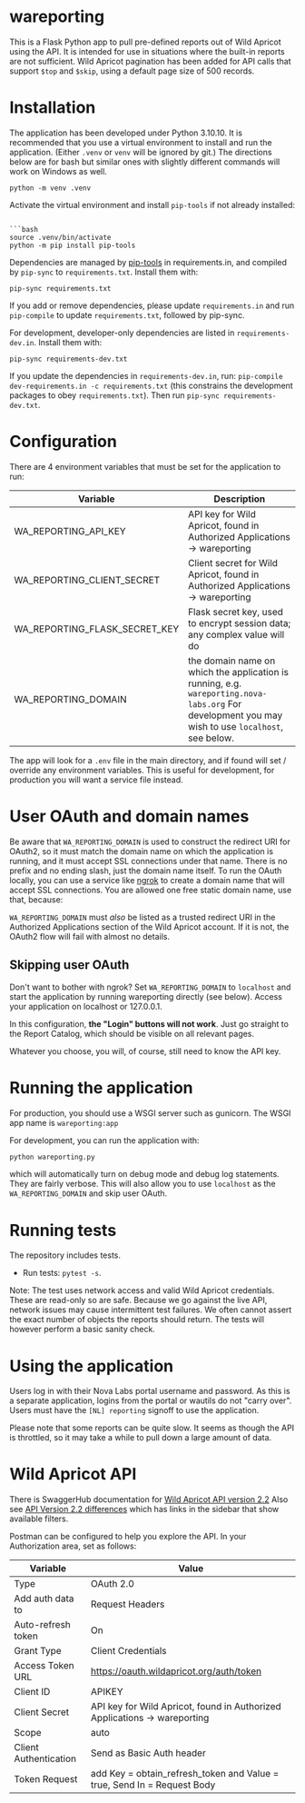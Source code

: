 # wareporting
  
  This is a Flask Python app to pull pre-defined reports out of Wild Apricot using the API. It is intended for use
  in situations where the built-in reports are not sufficient. Wild Apricot pagination has been added
  for API calls that support `$top` and `$skip`, using a default page size of 500 records.

# Installation
  
The application has been developed under Python 3.10.10. It is recommended that you use a virtual environment to install and run the application. (Either `.venv` or `venv` will be ignored by git.) The directions below are for bash but similar ones with slightly different commands will work on Windows as well.

```shell
python -m venv .venv
```
Activate the virtual environment and install `pip-tools` if not already installed:

```shell

```bash
source .venv/bin/activate
python -m pip install pip-tools
```

Dependencies are managed by [pip-tools](https://github.com/jazzband/pip-tools) in requirements.in, and compiled by `pip-sync` to `requirements.txt`. 
Install them with:

```shell
pip-sync requirements.txt
```
If you add or remove dependencies, please update `requirements.in` and run `pip-compile` to update `requirements.txt`, followed by pip-sync.

For development, developer-only dependencies are listed in `requirements-dev.in`. Install them with:

```shell
pip-sync requirements-dev.txt
```

If you update the dependencies in `requirements-dev.in`, run: `pip-compile dev-requirements.in -c requirements.txt` (this constrains the development packages to obey `requirements.txt`). Then run `pip-sync requirements-dev.txt`.

# Configuration

There are 4 environment variables that must be set for the application to run:

| Variable | Description |
| --- | --- |
| WA_REPORTING_API_KEY | API key for Wild Apricot, found in Authorized Applications -> wareporting |
| WA_REPORTING_CLIENT_SECRET | Client secret for Wild Apricot, found in Authorized Applications -> wareporting |
| WA_REPORTING_FLASK_SECRET_KEY | Flask secret key, used to encrypt session data; any complex value will do |
| WA_REPORTING_DOMAIN | the domain name on which the application is running, e.g. `wareporting.nova-labs.org` For development you may wish to use `localhost`, see below. |

The app will look for a `.env` file in the main directory, and if found will set / override any environment variables. This is useful for development, for production you will want a service file instead.

# User OAuth and domain names

Be aware that `WA_REPORTING_DOMAIN` is used to construct the redirect URI for OAuth2, so it must match the domain name on which the application is running, and it must accept SSL connections under that name. There is no prefix  and no ending slash, just the domain name itself. To run the OAuth locally, you can use a service like [ngrok](https://ngrok.com) to create a domain name that will accept SSL connections. You are allowed one free static domain name, use that, because:

`WA_REPORTING_DOMAIN` must *also* be listed as a trusted redirect URI in the Authorized Applications section of the Wild Apricot account. If it is not, the OAuth2 flow will fail with almost no details.

## Skipping user OAuth

Don't want to bother with ngrok? Set `WA_REPORTING_DOMAIN` to `localhost` and start the application by running wareporting directly (see below). Access your application on localhost or 127.0.0.1.

In this configuration, **the "Login" buttons will not work**. Just go straight to the Report Catalog, which should be visible on all relevant pages.

Whatever you choose, you will, of course, still need to know the API key.

# Running the application

For production, you should use a WSGI server such as gunicorn. The WSGI app name is `wareporting:app`

For development, you can run the application with:

```python
python wareporting.py
```

which will automatically turn on debug mode and debug log statements. They are fairly verbose. This will also allow you to use `localhost` as the `WA_REPORTING_DOMAIN` and skip user OAuth.

# Running tests

The repository includes tests.

- Run tests: `pytest -s`.

Note: The test uses network access and valid Wild Apricot credentials. These are read-only so are safe. Because we go against the live API, network issues may cause intermittent test failures. We often cannot assert the exact number of objects the reports should return. The tests will however perform a basic sanity check.

# Using the application

Users log in with their Nova Labs portal username and password. As this is a separate application, logins from the portal or wautils do not "carry over". Users must have the `[NL] reporting` signoff to use the application.

Please note that some reports can be quite slow. It seems as though the API is throttled, so it may take a while to pull down a large amount of data.

# Wild Apricot API

There is SwaggerHub documentation for [Wild Apricot API version 2.2](https://app.swaggerhub.com/apis-docs/WildApricot/wild-apricot_public_api/7.24.0) Also see [API Version 2.2 differences](https://gethelp.wildapricot.com/en/articles/1683-api-version-2-2-differences) which has links in the sidebar that show available filters.

Postman can be configured to help you explore the API. In your Authorization area, set as follows:

| Variable | Value |
| --- | --- |
| Type | OAuth 2.0 |
| Add auth data to | Request Headers |
| Auto-refresh token | On |
| Grant Type | Client Credentials |
| Access Token URL | https://oauth.wildapricot.org/auth/token |
| Client ID | APIKEY |
| Client Secret | API key for Wild Apricot, found in Authorized Applications -> wareporting |
| Scope | auto |
| Client Authentication | Send as Basic Auth header |
| Token Request | add Key = obtain_refresh_token and Value = true, Send In = Request Body |
